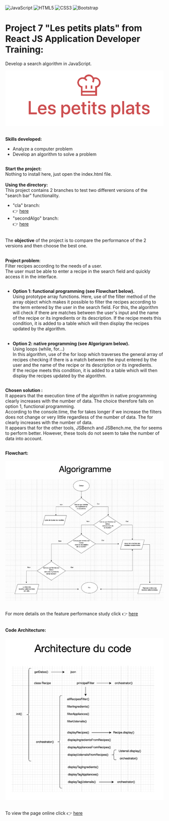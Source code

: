 ![JavaScript](https://img.shields.io/badge/javascript-%23323330.svg?style=for-the-badge&logo=javascript&logoColor=%23F7DF1E)
![HTML5](https://img.shields.io/badge/html5-%23E34F26.svg?style=for-the-badge&logo=html5&logoColor=white)
![CSS3](https://img.shields.io/badge/css3-%231572B6.svg?style=for-the-badge&logo=css3&logoColor=white)
![Bootstrap](https://img.shields.io/badge/Bootstrap-563D7C?style=for-the-badge&logo=bootstrap&logoColor=white)

# Project 7 "Les petits plats" from React JS Application Developer Training:<br/>
Develop a search algorithm in JavaScript.

![LOGO](./logo.png)<br/>
##
**Skills developed:**
- Analyze a computer problem
- Develop an algorithm to solve a problem
##
**Start the project:**<br/>
Nothing to install here, just open the index.html file.<br/>
<br/>
**Using the directory:**<br/>
This project contains 2 branches to test two different versions of the "search bar" functionality.
- "cla" branch:<br/>
:point_right: [here](https://github.com/cla31/Les-petits-plats-P7-Cla31/tree/cla)
- "secondAlgo" branch:<br/>
:point_right: [here](https://github.com/cla31/Les-petits-plats-P7-Cla31/tree/secondAlgo)<br/>
##
The **objective** of the project is to compare the performance of the 2 versions and then choose the best one.
##
**Project problem**:<br/> 
Filter recipes according to the needs of a user.<br/> 
The user must be able to enter a recipe in the search field and quickly access it in the interface.
##
- **Option 1: functional programming (see Flowchart below).**<br/>
Using prototype array functions. Here, use of the filter method of the array object which makes it possible to filter the recipes according to the term entered by the user in the search field. For this, the algorithm will check if there are matches between the user's input and the name of the recipe or its ingredients or its description.
If the recipe meets this condition, it is added to a table which will then display the recipes updated by the algorithm.
##
- **Option 2: native programming (see Algorigram below).**<br/>
Using loops (while, for...)<br/>
In this algorithm, use of the for loop which traverses the general array of recipes checking if there is a match between the input entered by the user and the name of the recipe or its description or its ingredients.<br/>
If the recipe meets this condition, it is added to a table which will then display the recipes updated by the algorithm.
##
**Chosen solution :**<br/>
It appears that the execution time of the algorithm in native programming clearly increases with the number of data.
The choice therefore falls on option 1, functional programming.<br/>
According to the console.time, the for takes longer if we increase the filters does not change or very little regardless of the number of data.
The for clearly increases with the number of data.<br/>
It appears that for the other tools, JSBench and JSBench.me, the for seems to perform better. However, these tools do not seem to take the number of data into account.
##
**Flowchart:**<br/>
<br/>
![ALGORIGRAMME](./algorigramme.png)
##
For more details on the feature performance study click  :point_right: [here](https://github.com/cla31/Les-petits-plats-P7-Cla31/blob/cla/Fiche-investigation-de-fonctionnalité.pdf)
##
**Code Architecture:**<br/>
<br/>
![ARCHITECTURE-CODE](./architecture-code.png)
##
To view the page online click  :point_right: [here](https://github.com/cla31/Les-petits-plats-P7-Cla31/blob/cla/Fiche-investigation-de-fonctionnalité.pdf)
##
